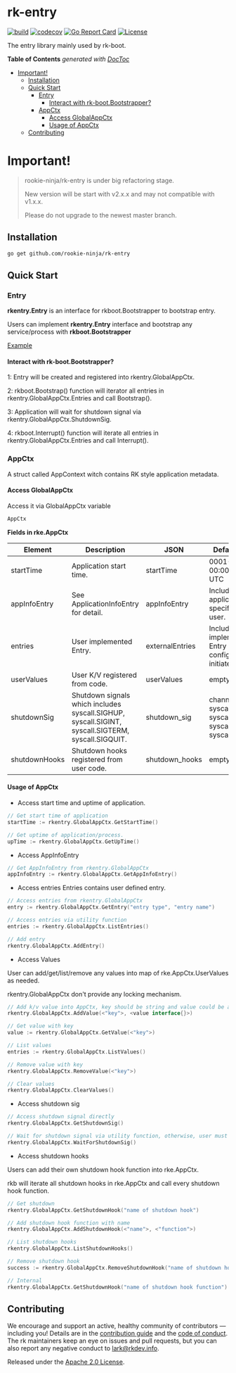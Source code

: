 # rk-entry
[![build](https://github.com/rookie-ninja/rk-entry/actions/workflows/ci.yml/badge.svg)](https://github.com/rookie-ninja/rk-entry/actions/workflows/ci.yml)
[![codecov](https://codecov.io/gh/rookie-ninja/rk-entry/branch/master/graph/badge.svg?token=KGKHKIWOEQ)](https://codecov.io/gh/rookie-ninja/rk-entry)
[![Go Report Card](https://goreportcard.com/badge/github.com/rookie-ninja/rk-entry)](https://goreportcard.com/report/github.com/rookie-ninja/rk-entry)
[![License](https://img.shields.io/badge/License-Apache%202.0-blue.svg)](https://opensource.org/licenses/Apache-2.0)

The entry library mainly used by rk-boot.

<!-- START doctoc generated TOC please keep comment here to allow auto update -->
<!-- DON'T EDIT THIS SECTION, INSTEAD RE-RUN doctoc TO UPDATE -->
**Table of Contents**  *generated with [DocToc](https://github.com/thlorenz/doctoc)*

- [Important!](#important)
  - [Installation](#installation)
  - [Quick Start](#quick-start)
    - [Entry](#entry)
      - [Interact with rk-boot.Bootstrapper?](#interact-with-rk-bootbootstrapper)
    - [AppCtx](#appctx)
      - [Access GlobalAppCtx](#access-globalappctx)
      - [Usage of AppCtx](#usage-of-appctx)
  - [Contributing](#contributing)

<!-- END doctoc generated TOC please keep comment here to allow auto update -->

# Important!
> rookie-ninja/rk-entry is under big refactoring stage.
> 
> New version will be start with v2.x.x and may not compatible with v1.x.x.
> 
> Please do not upgrade to the newest master branch.

## Installation
```bash
go get github.com/rookie-ninja/rk-entry
```

## Quick Start
### Entry
**rkentry.Entry** is an interface for rkboot.Bootstrapper to bootstrap entry.

Users can implement **rkentry.Entry** interface and bootstrap any service/process with **rkboot.Bootstrapper**

[Example](example)

#### Interact with rk-boot.Bootstrapper?

1: Entry will be created and registered into rkentry.GlobalAppCtx.

2: rkboot.Bootstrap() function will iterator all entries in rkentry.GlobalAppCtx.Entries and call Bootstrap().

3: Application will wait for shutdown signal via rkentry.GlobalAppCtx.ShutdownSig.

4: rkboot.Interrupt() function will iterate all entries in rkentry.GlobalAppCtx.Entries and call Interrupt().

### AppCtx
A struct called AppContext witch contains RK style application metadata.

#### Access GlobalAppCtx

Access it via GlobalAppCtx variable 
```go
AppCtx
```
**Fields in rke.AppCtx**

| Element       | Description                                                                                       | JSON            | Default values                                                                    |
|---------------|---------------------------------------------------------------------------------------------------|-----------------|-----------------------------------------------------------------------------------|
| startTime     | Application start time.                                                                           | startTime       | 0001-01-01 00:00:00 +0000 UTC                                                     |
| appInfoEntry  | See ApplicationInfoEntry for detail.                                                              | appInfoEntry    | Includes application info specified by user.                                      |
| entries       | User implemented Entry.                                                                           | externalEntries | Includes user implemented Entry configuration initiated by user.                  |
| userValues    | User K/V registered from code.                                                                    | userValues      | empty map                                                                         |
| shutdownSig   | Shutdown signals which includes syscall.SIGHUP, syscall.SIGINT, syscall.SIGTERM, syscall.SIGQUIT. | shutdown_sig    | channel includes syscall.SIGHUP, syscall.SIGINT, syscall.SIGTERM, syscall.SIGQUIT |
| shutdownHooks | Shutdown hooks registered from user code.                                                         | shutdown_hooks  | empty list                                                                        |

#### Usage of AppCtx
- Access start time and uptime of application.
```go
// Get start time of application
startTime := rkentry.GlobalAppCtx.GetStartTime()

// Get uptime of application/process.
upTime := rkentry.GlobalAppCtx.GetUpTime()
```

- Access AppInfoEntry
```go
// Get AppInfoEntry from rkentry.GlobalAppCtx
appInfoEntry := rkentry.GlobalAppCtx.GetAppInfoEntry()
```

- Access entries
Entries contains user defined entry.
```go
// Access entries from rkentry.GlobalAppCtx
entry := rkentry.GlobalAppCtx.GetEntry("entry type", "entry name")

// Access entries via utility function
entries := rkentry.GlobalAppCtx.ListEntries()

// Add entry
rkentry.GlobalAppCtx.AddEntry()
```

- Access Values

User can add/get/list/remove any values into map of rke.AppCtx.UserValues as needed.

rkentry.GlobalAppCtx don't provide any locking mechanism.
```go
// Add k/v value into AppCtx, key should be string and value could be any kind
rkentry.GlobalAppCtx.AddValue(<"key">, <value interface{}>)

// Get value with key
value := rkentry.GlobalAppCtx.GetValue(<"key">)

// List values
entries := rkentry.GlobalAppCtx.ListValues()

// Remove value with key
rkentry.GlobalAppCtx.RemoveValue(<"key">)

// Clear values
rkentry.GlobalAppCtx.ClearValues()
```

- Access shutdown sig
```go
// Access shutdown signal directly
rkentry.GlobalAppCtx.GetShutdownSig()

// Wait for shutdown signal via utility function, otherwise, user must call by himself
rkentry.GlobalAppCtx.WaitForShutdownSig()
```

- Access shutdown hooks

Users can add their own shutdown hook function into rke.AppCtx.

rkb will iterate all shutdown hooks in rke.AppCtx and call every shutdown hook function.
```go
// Get shutdown
rkentry.GlobalAppCtx.GetShutdownHook("name of shutdown hook")

// Add shutdown hook function with name
rkentry.GlobalAppCtx.AddShutdownHook(<"name">, <"function">)

// List shutdown hooks
rkentry.GlobalAppCtx.ListShutdownHooks()

// Remove shutdown hook
success := rkentry.GlobalAppCtx.RemoveShutdownHook("name of shutdown hook")

// Internal 
rkentry.GlobalAppCtx.GetShutdownHook("name of shutdown hook function")
```

## Contributing
We encourage and support an active, healthy community of contributors &mdash;
including you! Details are in the [contribution guide](CONTRIBUTING.md) and
the [code of conduct](CODE_OF_CONDUCT.md). The rk maintainers keep an eye on
issues and pull requests, but you can also report any negative conduct to
lark@rkdev.info.

Released under the [Apache 2.0 License](LICENSE).

